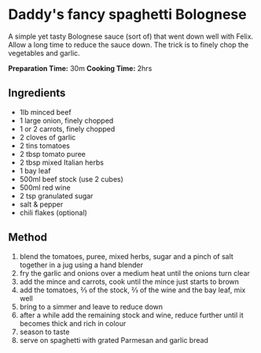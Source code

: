 # Daddy's fancy spaghetti Bolognese

A simple yet tasty Bolognese sauce (sort of) that went down well with Felix.  Allow a long time to reduce the sauce down.  The trick is to finely chop the vegetables and garlic.

**Preparation Time:** 30m
**Cooking Time:** 2hrs

## Ingredients

- 1lb minced beef
- 1 large onion, finely chopped
- 1 or 2 carrots, finely chopped
- 2 cloves of garlic
- 2 tins tomatoes
- 2 tbsp tomato puree
- 2 tbsp mixed Italian herbs
- 1 bay leaf
- 500ml beef stock (use 2 cubes)
- 500ml red wine
- 2 tsp granulated sugar
- salt & pepper
- chili flakes (optional)

## Method

1. blend the tomatoes, puree, mixed herbs, sugar and a pinch of salt together in a jug using a hand blender
2. fry the garlic and onions over a medium heat until the onions turn clear
3. add the mince and carrots, cook until the mince just starts to brown
4. add the tomatoes, ⅔ of the stock, ⅔ of the wine and the bay leaf, mix well
5. bring to a simmer and leave to reduce down
6. after a while add the remaining stock and wine, reduce further until it becomes thick and rich in colour
7. season to taste
8. serve on spaghetti with grated Parmesan and garlic bread

